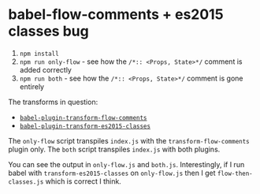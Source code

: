 # babel-flow-comments + es2015 classes bug

1. `npm install`
2. `npm run only-flow` - see how the `/*:: <Props, State>*/` comment is added correctly
3. `npm run both` - see how the `/*:: <Props, State>*/` comment is gone entirely

The transforms in question:

  - [`babel-plugin-transform-flow-comments`](https://npmjs.com/package/babel-plugin-transform-flow-comments)
  - [`babel-plugin-transform-es2015-classes`](https://npmjs.com/package/babel-plugin-transform-es2015-classes)

The `only-flow` script transpiles `index.js` with the `transform-flow-comments`
plugin only. The `both` script transpiles `index.js` with both plugins.

You can see the output in `only-flow.js` and `both.js`. Interestingly, if I run
babel with `transform-es2015-classes` on `only-flow.js` then I get
`flow-then-classes.js` which is correct I think.
